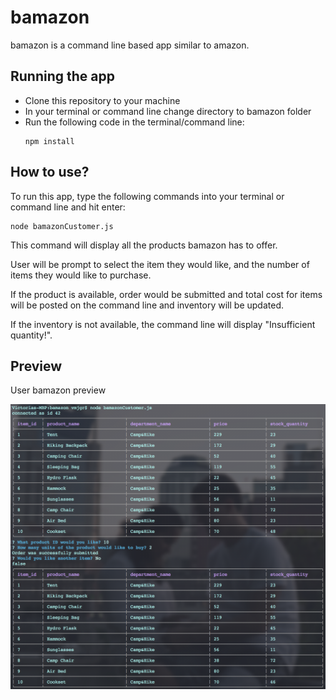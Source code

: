 # bamazon

bamazon is a command line based app similar to amazon.

## Running the app

- Clone this repository to your machine
- In your terminal or command line change directory to bamazon folder
- Run the following code in the terminal/command line:
    ```
    npm install
    ```

## How to use?

To run this app, type the following commands into your terminal or command line and hit enter:
```
node bamazonCustomer.js
```
This command will display all the products bamazon has to offer.

User will be prompt to select the item they would like, and the number of items they would like to purchase. 

If the product is available, order would be submitted and total cost for items will be posted on the command line and inventory will be updated.

If the inventory is not available, the command line will display "Insufficient quantity!".

## Preview

User bamazon preview 

![screenshot](screenshots/bamazon.png "my-tweets")
